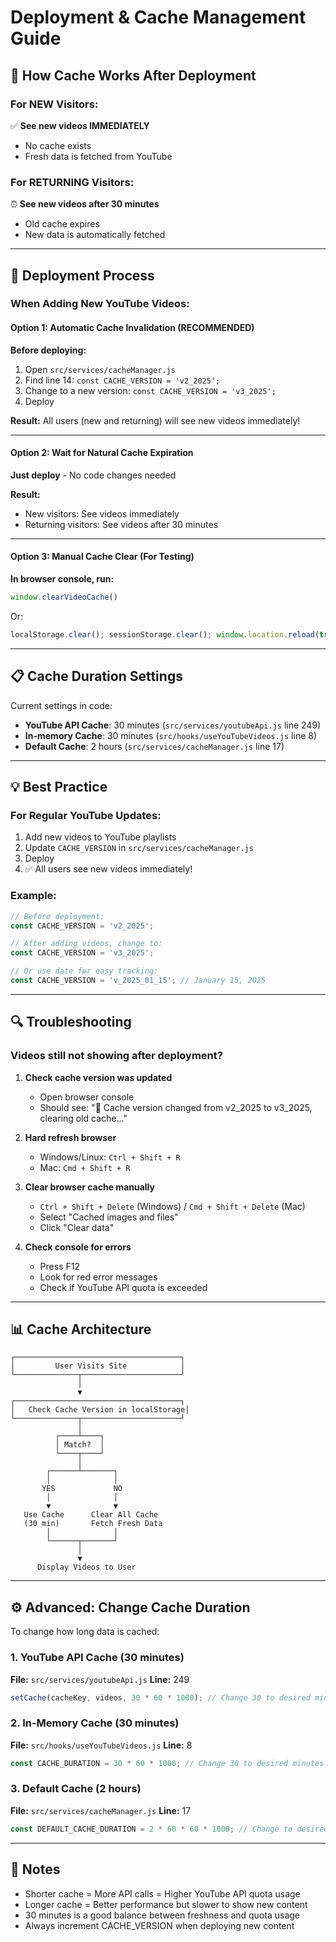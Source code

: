# Deployment & Cache Management Guide

## 🎯 How Cache Works After Deployment

### For NEW Visitors:
✅ **See new videos IMMEDIATELY**
- No cache exists
- Fresh data is fetched from YouTube

### For RETURNING Visitors:
⏰ **See new videos after 30 minutes**
- Old cache expires
- New data is automatically fetched

---

## 🚀 Deployment Process

### When Adding New YouTube Videos:

#### **Option 1: Automatic Cache Invalidation (RECOMMENDED)**

**Before deploying:**

1. Open `src/services/cacheManager.js`
2. Find line 14: `const CACHE_VERSION = 'v2_2025';`
3. Change to a new version: `const CACHE_VERSION = 'v3_2025';`
4. Deploy

**Result:** All users (new and returning) will see new videos immediately!

---

#### **Option 2: Wait for Natural Cache Expiration**

**Just deploy** - No code changes needed

**Result:** 
- New visitors: See videos immediately
- Returning visitors: See videos after 30 minutes

---

#### **Option 3: Manual Cache Clear (For Testing)**

**In browser console, run:**
```javascript
window.clearVideoCache()
```

Or:
```javascript
localStorage.clear(); sessionStorage.clear(); window.location.reload(true);
```

---

## 📋 Cache Duration Settings

Current settings in code:

- **YouTube API Cache**: 30 minutes (`src/services/youtubeApi.js` line 249)
- **In-memory Cache**: 30 minutes (`src/hooks/useYouTubeVideos.js` line 8)
- **Default Cache**: 2 hours (`src/services/cacheManager.js` line 17)

---

## 💡 Best Practice

### For Regular YouTube Updates:

1. Add new videos to YouTube playlists
2. Update `CACHE_VERSION` in `src/services/cacheManager.js`
3. Deploy
4. ✅ All users see new videos immediately!

### Example:
```javascript
// Before deployment:
const CACHE_VERSION = 'v2_2025';

// After adding videos, change to:
const CACHE_VERSION = 'v3_2025';

// Or use date for easy tracking:
const CACHE_VERSION = 'v_2025_01_15'; // January 15, 2025
```

---

## 🔍 Troubleshooting

### Videos still not showing after deployment?

1. **Check cache version was updated**
   - Open browser console
   - Should see: "🔄 Cache version changed from v2_2025 to v3_2025, clearing old cache..."

2. **Hard refresh browser**
   - Windows/Linux: `Ctrl + Shift + R`
   - Mac: `Cmd + Shift + R`

3. **Clear browser cache manually**
   - `Ctrl + Shift + Delete` (Windows) / `Cmd + Shift + Delete` (Mac)
   - Select "Cached images and files"
   - Click "Clear data"

4. **Check console for errors**
   - Press F12
   - Look for red error messages
   - Check if YouTube API quota is exceeded

---

## 📊 Cache Architecture

```
┌─────────────────────────────────────┐
│         User Visits Site            │
└──────────────┬──────────────────────┘
               │
               ▼
┌─────────────────────────────────────┐
│   Check Cache Version in localStorage│
└──────────────┬──────────────────────┘
               │
          ┌────┴────┐
          │ Match?  │
          └────┬────┘
               │
        ┌──────┴───────┐
        │              │
       YES             NO
        │              │
        ▼              ▼
   Use Cache      Clear All Cache
   (30 min)       Fetch Fresh Data
        │              │
        └──────┬───────┘
               │
               ▼
      Display Videos to User
```

---

## ⚙️ Advanced: Change Cache Duration

To change how long data is cached:

### 1. YouTube API Cache (30 minutes)
**File:** `src/services/youtubeApi.js`
**Line:** 249
```javascript
setCache(cacheKey, videos, 30 * 60 * 1000); // Change 30 to desired minutes
```

### 2. In-Memory Cache (30 minutes)
**File:** `src/hooks/useYouTubeVideos.js`
**Line:** 8
```javascript
const CACHE_DURATION = 30 * 60 * 1000; // Change 30 to desired minutes
```

### 3. Default Cache (2 hours)
**File:** `src/services/cacheManager.js`
**Line:** 17
```javascript
const DEFAULT_CACHE_DURATION = 2 * 60 * 60 * 1000; // Change to desired milliseconds
```

---

## 📝 Notes

- Shorter cache = More API calls = Higher YouTube API quota usage
- Longer cache = Better performance but slower to show new content
- 30 minutes is a good balance between freshness and quota usage
- Always increment CACHE_VERSION when deploying new content

